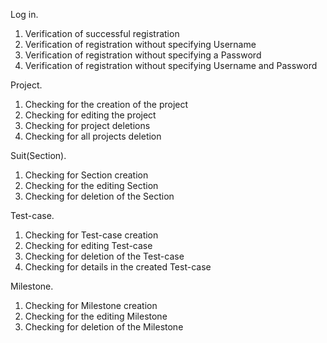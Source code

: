 Log in.
1. Verification of successful registration
2. Verification of registration without specifying Username
3. Verification of registration without specifying a Password
4. Verification of registration without specifying Username and Password

Project.
1. Checking for the creation of the project
2. Checking for editing the project
3. Checking for project deletions
4. Checking for all projects deletion

Suit(Section).
1. Checking for Section creation
2. Checking for the editing Section
3. Checking for deletion of the Section

Test-case.
1. Checking for Test-case creation
2. Checking for editing Test-case
3. Checking for deletion of the Test-case
4. Checking for details in the created Test-case

Milestone.
1. Checking for Milestone creation
2. Checking for the editing Milestone
3. Checking for deletion of the Milestone